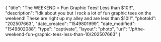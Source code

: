{
    "title": "The WEEKEND = Fun Graphic Tees! Less than $10!!",
    "description": "Idk about you but I rock a lot of fun graphic tees on the weekend! These are right up my alley and are less than $10!!",
    "photoId": "202507663",
    "date_created": "1549801999",
    "date_modified": "1549802088",
    "type": "captivate",
    "layout": "photo",
    "url": "\/p\/the-weekend-fun-graphic-tees-less-than-10\/202507663"
}